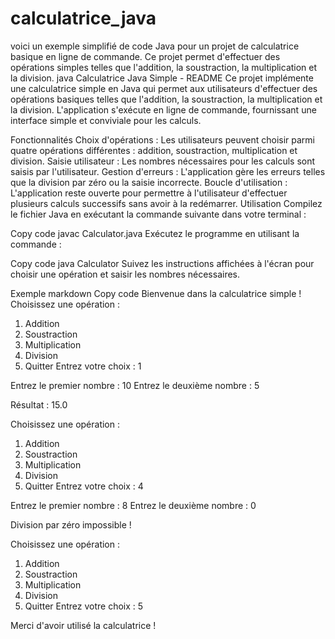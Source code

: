 # calculatrice_java
voici un exemple simplifié de code Java pour un projet de calculatrice basique en ligne de commande. Ce projet permet d'effectuer des opérations simples telles que l'addition, la soustraction, la multiplication et la division.  java
Calculatrice Java Simple - README
Ce projet implémente une calculatrice simple en Java qui permet aux utilisateurs d'effectuer des opérations basiques telles que l'addition, la soustraction, la multiplication et la division. L'application s'exécute en ligne de commande, fournissant une interface simple et conviviale pour les calculs.

Fonctionnalités
Choix d'opérations : Les utilisateurs peuvent choisir parmi quatre opérations différentes : addition, soustraction, multiplication et division.
Saisie utilisateur : Les nombres nécessaires pour les calculs sont saisis par l'utilisateur.
Gestion d'erreurs : L'application gère les erreurs telles que la division par zéro ou la saisie incorrecte.
Boucle d'utilisation : L'application reste ouverte pour permettre à l'utilisateur d'effectuer plusieurs calculs successifs sans avoir à la redémarrer.
Utilisation
Compilez le fichier Java en exécutant la commande suivante dans votre terminal :

Copy code
javac Calculator.java
Exécutez le programme en utilisant la commande :

Copy code
java Calculator
Suivez les instructions affichées à l'écran pour choisir une opération et saisir les nombres nécessaires.

Exemple
markdown
Copy code
Bienvenue dans la calculatrice simple !
Choisissez une opération :
1. Addition
2. Soustraction
3. Multiplication
4. Division
5. Quitter
Entrez votre choix : 1

Entrez le premier nombre : 10
Entrez le deuxième nombre : 5

Résultat : 15.0

Choisissez une opération :
1. Addition
2. Soustraction
3. Multiplication
4. Division
5. Quitter
Entrez votre choix : 4

Entrez le premier nombre : 8
Entrez le deuxième nombre : 0

Division par zéro impossible !

Choisissez une opération :
1. Addition
2. Soustraction
3. Multiplication
4. Division
5. Quitter
Entrez votre choix : 5

Merci d'avoir utilisé la calculatrice !
